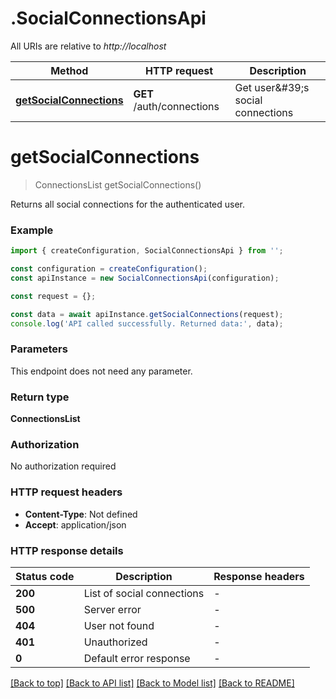 # .SocialConnectionsApi

All URIs are relative to *http://localhost*

Method | HTTP request | Description
------------- | ------------- | -------------
[**getSocialConnections**](SocialConnectionsApi.md#getSocialConnections) | **GET** /auth/connections | Get user\&#39;s social connections


# **getSocialConnections**
> ConnectionsList getSocialConnections()

Returns all social connections for the authenticated user.

### Example


```typescript
import { createConfiguration, SocialConnectionsApi } from '';

const configuration = createConfiguration();
const apiInstance = new SocialConnectionsApi(configuration);

const request = {};

const data = await apiInstance.getSocialConnections(request);
console.log('API called successfully. Returned data:', data);
```


### Parameters
This endpoint does not need any parameter.


### Return type

**ConnectionsList**

### Authorization

No authorization required

### HTTP request headers

 - **Content-Type**: Not defined
 - **Accept**: application/json


### HTTP response details
| Status code | Description | Response headers |
|-------------|-------------|------------------|
**200** | List of social connections |  -  |
**500** | Server error |  -  |
**404** | User not found |  -  |
**401** | Unauthorized |  -  |
**0** | Default error response |  -  |

[[Back to top]](#) [[Back to API list]](README.md#documentation-for-api-endpoints) [[Back to Model list]](README.md#documentation-for-models) [[Back to README]](README.md)


